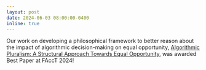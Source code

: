 ```yaml
---
layout: post
date: 2024-06-03 08:00:00-0400
inline: true
---
```


Our work on developing a philosophical framework to better reason about the impact of algorithmic decision-making on equal opportunity, [Algorithmic Pluralism: A Structural Approach Towards Equal Opportunity](https://arxiv.org/abs/2305.08157), was awarded Best Paper at FAccT 2024! 